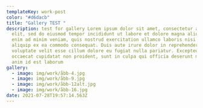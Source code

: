 ```yaml
---
templateKey: work-post
color: "#d6dacb"
title: "Gallery TEST "
description: test for gallery Lorem ipsum dolor sit amet, consectetur adipiscing
  elit, sed do eiusmod tempor incididunt ut labore et dolore magna aliqua. Ut
  enim ad minim veniam, quis nostrud exercitation ullamco laboris nisi ut
  aliquip ex ea commodo consequat. Duis aute irure dolor in reprehenderit in
  voluptate velit esse cillum dolore eu fugiat nulla pariatur. Excepteur sint
  occaecat cupidatat non proident, sunt in culpa qui officia deserunt mollit
  anim id est laborum
gallery:
  - image: img/work/åbb-4.jpg
  - image: img/work/åbb-9.jpg
  - image: img/work/åbb-12alt.jpg
  - image: img/work/åbb-16.jpg
date: 2021-07-28T19:57:14.563Z
---
```

